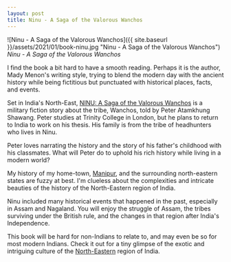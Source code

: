 ```yaml
---
layout: post
title: Ninu - A Saga of the Valorous Wanchos
---
```


![Ninu - A Saga of the Valorous Wanchos]({{ site.baseurl }}/assets/2021/01/book-ninu.jpg "Ninu - A Saga of the Valorous Wanchos")
_Ninu - A Saga of the Valorous Wanchos_

I find the book a bit hard to have a smooth reading. Perhaps it is the author, Mady Menon's writing style, trying to blend the modern day with the ancient history while being fictitious but punctuated with historical places, facts, and events.

Set in India's North-East, [NINU: A Saga of the Valorous Wanchos](https://www.amazon.com/NINU-Valorous-Wanchos-Mady-Menon-ebook/dp/B08GQYZ8BY/) is a military fiction story about the tribe, Wanchos, told by Peter Atamkhung Shawang. Peter studies at Trinity College in London, but he plans to return to India to work on his thesis. His family is from the tribe of headhunters who lives in Ninu.

Peter loves narrating the history and the story of his father's childhood with his classmates. What will Peter do to uphold his rich history while living in a modern world?

My history of my home-town, [Manipur](https://en.wikipedia.org/wiki/Manipur), and the surrounding north-eastern states are fuzzy at best. I'm clueless about the complexities and intricate beauties of the history of the North-Eastern region of India.

Ninu included many historical events that happened in the past, especially in Assam and Nagaland. You will enjoy the struggle of Assam, the tribes surviving under the British rule, and the changes in that region after India's Independence.

This book will be hard for non-Indians to relate to, and may even be so for most modern Indians. Check it out for a tiny glimpse of the exotic and intriguing culture of the [North-Eastern](https://en.wikipedia.org/wiki/Northeast_India) region of India.
